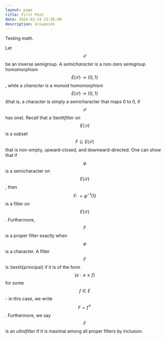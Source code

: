 ```yaml
---
layout: page
title: First Post
date: 2024-02-24 23:56:00
description: Groupoids
---
```


Testing math.

Let $$\mathcal{S}$$ be an inverse semigroup. A *semicharacter* is a non-zero semigroup homomorphism $$E(\mathcal{S}) \to \{0, 1\}$$, while a *character* is a monoid homomorphism $$E(\mathcal{S}) \to \{0, 1\}$$ (that is, a character is simply a semicharacter that maps 0 to 0, if $$\mathcal{S}$$ has one). Recall that a \textit*filter on $$E(\mathcal{S})$$* is a subset $$F \subseteq E(\mathcal{S})$$ that is non-empty, upward-closed, and downward-directed. One can show that if $$\varphi$$ is a semicharacter on $$E(\mathcal{S})$$, then $$F \colon= \varphi^{-1}(1)$$ is a filter on $$E(\mathcal{S})$$. Furthermore, $$F$$ is a proper filter exactly when $$\varphi$$ is a character. A filter $$F$$ is \textit{principal} if it is of the form $$\{e : e \leq f\}$$ for some $$f \in E$$ - in this case, we write $$F = f^{\uparrow}$$. Furthermore, we say $$F$$ is an *ultrafilter* if it is maximal among all proper filters by inclusion. 

